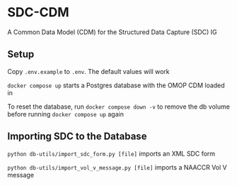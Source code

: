 # SDC-CDM
A Common Data Model (CDM) for the Structured Data Capture (SDC) IG

## Setup

Copy `.env.example` to `.env`. The default values will work

`docker compose up` starts a Postgres database with the OMOP CDM loaded in

To reset the database, run `docker compose down -v` to remove the db volume before running `docker compose up` again

## Importing SDC to the Database

`python db-utils/import_sdc_form.py [file]` imports an XML SDC form

`python db-utils/import_vol_v_message.py [file]` imports a NAACCR Vol V message